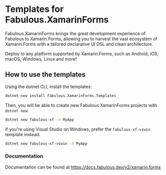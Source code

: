 # Templates for Fabulous.XamarinForms

Fabulous.XamarinForms brings the great development experience of Fabulous to Xamarin.Forms, allowing you to harvest the vast ecosystem of Xamarin.Forms with a tailored declarative UI DSL and clean architecture.

Deploy to any platform supported by Xamarin.Forms, such as Android, iOS, macOS, Windows, Linux and more!

## How to use the templates

Using the dotnet CLI, install the templates:

```sh
dotnet new install Fabulous.XamarinForms.Templates
```

Then, you will be able to create new Fabulous.XamarinForms projects with `dotnet new`:

```sh
dotnet new fabulous-xf -n MyApp
```

If you're using Visual Studio on Windows, prefer the `fabulous-xf-vswin` template instead.

```sh
dotnet new fabulous-xf-vswin -n MyApp
```

### Documentation

Documentation can be found at https://docs.fabulous.dev/v2/xamarin.forms